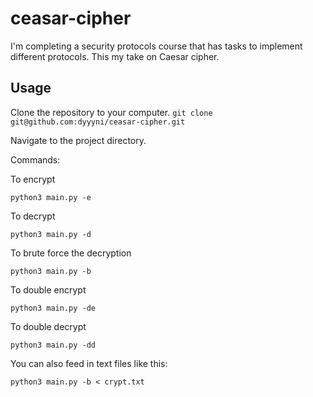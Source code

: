 # ceasar-cipher
I'm completing a security protocols course that has tasks to 
implement different protocols. This my take on Caesar cipher.

## Usage
Clone the repository to your computer.
```git clone git@github.com:dyyyni/ceasar-cipher.git```

Navigate to the project directory.

Commands:

To encrypt

```python3 main.py -e```

To decrypt

```python3 main.py -d```

To brute force the decryption

```python3 main.py -b```

To double encrypt

```python3 main.py -de```

To double decrypt

```python3 main.py -dd```

You can also feed in text files like this:

```python3 main.py -b < crypt.txt```
